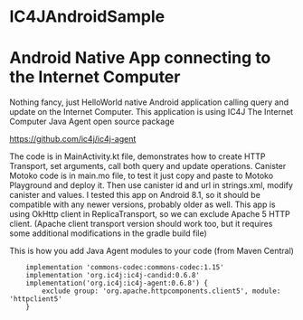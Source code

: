 # IC4JAndroidSample
# Android Native App connecting to the Internet Computer

Nothing fancy, just HelloWorld native Android application calling query and update on the Internet Computer. 
This application is using IC4J The Internet Computer Java Agent open source package

<a href="https://github.com/ic4j/ic4j-agent">
https://github.com/ic4j/ic4j-agent
</a>

The code is in MainActivity.kt file, demonstrates how to create HTTP Transport, set arguments, call both query and update operations.
Canister Motoko code is in main.mo file, to test it just copy and paste to Motoko Playground and deploy it. Then use canister id and url in strings.xml, modify canister and values.
I tested this app on Android 8.1, so it should be compatible with any newer versions, probably older as well.
This app is using OkHttp client in ReplicaTransport, so we can exclude Apache 5 HTTP client. (Apache client transport version should work too, but it requires some additional modifications in the gradle build file)

This is how you add Java Agent modules to your code (from Maven Central)

```
    implementation 'commons-codec:commons-codec:1.15'
    implementation 'org.ic4j:ic4j-candid:0.6.8'
    implementation('org.ic4j:ic4j-agent:0.6.8') {
        exclude group: 'org.apache.httpcomponents.client5', module: 'httpclient5'
    }
```